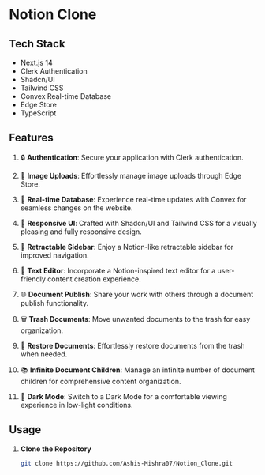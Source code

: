 # Notion Clone

## Tech Stack

- Next.js 14
- Clerk Authentication
- Shadcn/UI
- Tailwind CSS
- Convex Real-time Database
- Edge Store
- TypeScript

## Features

1. 🔒 **Authentication**: Secure your application with Clerk authentication.

2. 📸 **Image Uploads**: Effortlessly manage image uploads through Edge Store.

3. 🔄 **Real-time Database**: Experience real-time updates with Convex for seamless changes on the website.

4. 🎨 **Responsive UI**: Crafted with Shadcn/UI and Tailwind CSS for a visually pleasing and fully responsive design.

5. 📜 **Retractable Sidebar**: Enjoy a Notion-like retractable sidebar for improved navigation.

6. 📝 **Text Editor**: Incorporate a Notion-inspired text editor for a user-friendly content creation experience.

7. 🌐 **Document Publish**: Share your work with others through a document publish functionality.

8. 🗑️ **Trash Documents**: Move unwanted documents to the trash for easy organization.

9. 🔄 **Restore Documents**: Effortlessly restore documents from the trash when needed.

10. 📚 **Infinite Document Children**: Manage an infinite number of document children for comprehensive content organization.

11. 🌙 **Dark Mode**: Switch to a Dark Mode for a comfortable viewing experience in low-light conditions.

## Usage

1. **Clone the Repository**
   ```bash
   git clone https://github.com/Ashis-Mishra07/Notion_Clone.git
   ```
